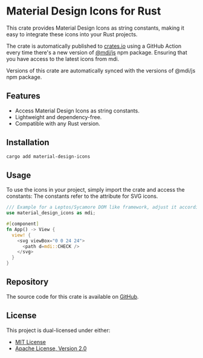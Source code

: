# Material Design Icons for Rust

This crate provides Material Design Icons as string constants, making it easy to integrate these icons into your Rust projects.

The crate is automatically published to [crates.io](https://crates.io) using a GitHub Action
every time there's a new version of [@mdi/js](https://npmjs.com/package/@mdi/js) npm package.
Ensuring that you have access to the latest icons from mdi.

Versions of this crate are automatically synced with the versions of @mdi/js npm package.

## Features
- Access Material Design Icons as string constants.
- Lightweight and dependency-free.
- Compatible with any Rust version.

## Installation
```sh
cargo add material-design-icons
```

## Usage
To use the icons in your project, simply import the crate and access the constants:
The constants refer to the <path d={}> attribute for SVG icons.


```rust
/// Example for a Leptos/Sycamore DOM like framework, adjust it according to your needs.
use material_design_icons as mdi;

#[component]
fn App() -> View {
  view! {
    <svg viewBox="0 0 24 24">
      <path d=mdi::CHECK />
    </svg>
  }
}
```

## Repository
The source code for this crate is available on [GitHub](https://github.com/ramiroaisen/material-design-icons).

## License
This project is dual-licensed under either:
- [MIT License](./LICENSE-MIT)
- [Apache License, Version 2.0](./LICENSE-APACHE)